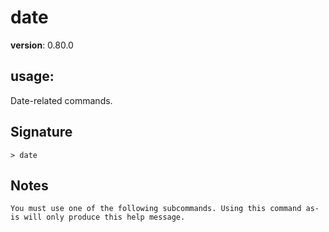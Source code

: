 # date

**version**: 0.80.0

## **usage**:

Date-related commands.

## Signature

`> date `

## Notes

```text
You must use one of the following subcommands. Using this command as-is will only produce this help message.
```
